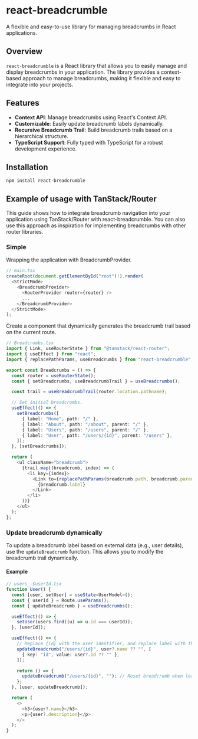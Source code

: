 # react-breadcrumble

A flexible and easy-to-use library for managing breadcrumbs in React applications.

## Overview

`react-breadcrumble` is a React library that allows you to easily manage and display breadcrumbs in your application. The library provides a context-based approach to manage breadcrumbs, making it flexible and easy to integrate into your projects.

## Features

- **Context API**: Manage breadcrumbs using React's Context API.
- **Customizable**: Easily update breadcrumb labels dynamically.
- **Recursive Breadcrumb Trail**: Build breadcrumb trails based on a hierarchical structure.
- **TypeScript Support**: Fully typed with TypeScript for a robust development experience.

## Installation

`npm install react-breadcrumble`

## Example of usage with TanStack/Router

This guide shows how to integrate breadcrumb navigation into your application using TanStack/Router with react-breadcrumble. You can also use this approach as inspiration for implementing breadcrumbs with other router libraries.

### Simple

Wrapping the application with BreadcrumbProvider.

```typescript
// main.tsx
createRoot(document.getElementById("root")!).render(
  <StrictMode>
    <BreadcrumbProvider>
      <RouterProvider router={router} />
      ...
    </BreadcrumbProvider>
  </StrictMode>
);
```

Create a component that dynamically generates the breadcrumb trail based on the current route.

```typescript
// Breadcrumbs.tsx
import { Link, useRouterState } from "@tanstack/react-router";
import { useEffect } from "react";
import { replacePathParams, useBreadcrumbs } from "react-breadcrumble";

export const Breadcrumbs = () => {
  const router = useRouterState();
  const { setBreadcrumbs, useBreadcrumbTrail } = useBreadcrumbs();

  const trail = useBreadcrumbTrail(router.location.pathname);

  // Set initial breadcrumbs.
  useEffect(() => {
    setBreadcrumbs([
      { label: "Home", path: "/" },
      { label: "About", path: "/about", parent: "/" },
      { label: "Users", path: "/users", parent: "/" },
      { label: "User", path: "/users/{id}", parent: "/users" },
    ]);
  }, [setBreadcrumbs]);

  return (
    <ul className="breadcrumb">
      {trail.map((breadcrumb, index) => (
        <li key={index}>
          <Link to={replacePathParams(breadcrumb.path, breadcrumb.params)}>
            {breadcrumb.label}
          </Link>
        </li>
      ))}
    </ul>
  );
};
```

### Update breadcrumb dynamically

To update a breadcrumb label based on external data (e.g., user details), use the `updateBreadcrumb` function. This allows you to modify the breadcrumb trail dynamically.

#### Example

```typescript
// users_.$userId.tsx
function User() {
  const [user, setUser] = useState<UserModel>();
  const { userId } = Route.useParams();
  const { updateBreadcrumb } = useBreadcrumbs();

  useEffect(() => {
    setUser(users.find((u) => u.id === userId));
  }, [userId]);

  useEffect(() => {
    // Replace {id} with the user identifier, and replace label with the name of the user.
    updateBreadcrumb("/users/{id}", user?.name ?? "", [
      { key: "id", value: user?.id ?? "" },
    ]);

    return () => {
      updateBreadcrumb("/users/{id}", ""); // Reset breadcrumb when leaving component.
    };
  }, [user, updateBreadcrumb]);

  return (
    <>
      <h3>{user?.name}</h3>
      <p>{user?.description}</p>
    </>
  );
}
```
